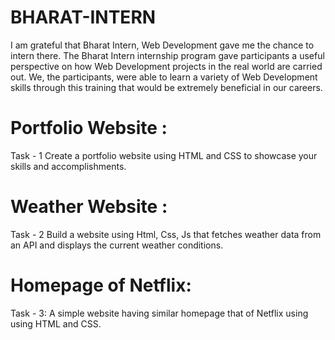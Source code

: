 # BHARAT-INTERN
I am grateful that Bharat Intern, Web Development gave me the chance to intern there.
The Bharat Intern internship program gave participants a useful perspective on how Web Development projects in the real world are carried out. We, the participants, were able to learn a variety of Web Development skills through this training that would be extremely beneficial in our careers.

# Portfolio Website :
Task - 1
Create a portfolio website using HTML and CSS to showcase your skills and accomplishments.

# Weather Website :
Task - 2
Build a website using Html, Css, Js that fetches weather data from an API and displays the current weather conditions.

# Homepage of Netflix:
Task - 3:
A simple website having similar homepage that of Netflix using using HTML and CSS.
